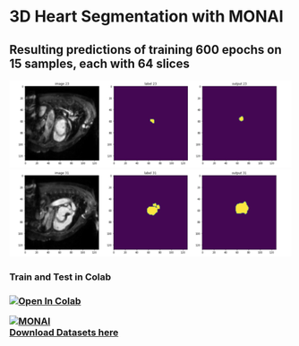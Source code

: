 # 3D Heart Segmentation with MONAI

## Resulting predictions of training 600 epochs on 15 samples, each with 64 slices
<div>
    <img src="./heart_segmentation_1.png" alt="Heart Segmentation Image One"/>
</div>

<div>
    <img src="./heart_segmentation_2.png" alt="Heart Segmentation Image Two"/>
</div>

<h3>Train and Test in Colab<h3>

[![Open In Colab](https://colab.research.google.com/assets/colab-badge.svg)](https://colab.research.google.com/github/luhtookyaw/heart-segmentation-monai/blob/main/Training_and_Testing.ipynb)

<a href="https://monai.io">
    <img src="https://monai.io/assets/img/MONAI-logo_color.png" alt="MONAI"/>
</a><br/>

<a href="http://medicaldecathlon.com/">
    Download Datasets here
</a>